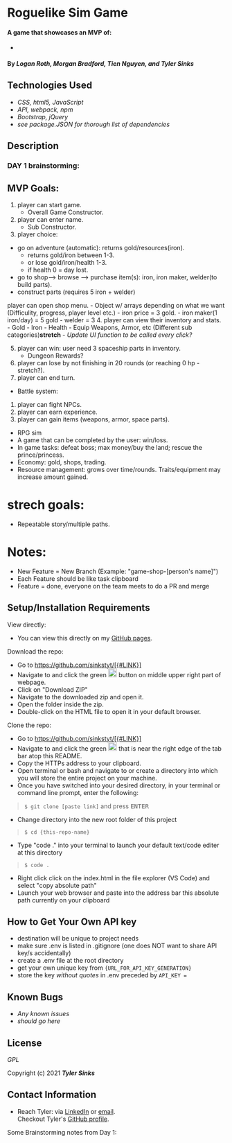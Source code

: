 # Roguelike Sim Game

#### A game that showcases an MVP of:
* 

#### By _**Logan Roth, Morgan Bradford, Tien Nguyen, and Tyler Sinks**_

## Technologies Used

* _CSS, html5, JavaScript_
* _API, webpack, npm_
* _Bootstrap, jQuery_
* _see package.JSON for thorough list of dependencies_

## Description

### DAY 1 brainstorming:
## MVP Goals:

1. player can start game.
    - Overall Game Constructor.
2. player can enter name.
    - Sub Constructor.
3. player choice: 
  * go on adventure (automatic): returns gold/resources(iron).
    - returns gold/iron between 1-3.
    - or lose gold/iron/health 1-3.
    - if health 0 = day lost.
  * go to shop--> browse --> purchase item(s): iron, iron maker, welder(to build parts).
  * construct parts (requires 5 iron + welder)

player can open shop menu.
    - Object w/ arrays depending on what we want (Difficulity, progress, player level etc.)
    - iron price = 3 gold.
    - iron maker(1 iron/day) = 5 gold
    - welder = 3
4. player can view their inventory and stats.
    - Gold
    - Iron
    - Health
    - Equip Weapons, Armor, etc (Different sub categories)**stretch**
    - _Update UI function to be called every click?_

5. player can win: user need 3 spaceship parts in inventory.
    - Dungeon Rewards?
6. player can lose by not finishing in 20 rounds (or reaching 0 hp - stretch?).
7. player can end turn.

* Battle system:
1. player can fight NPCs.
2. player can earn experience.
3. player can gain items (weapons, armor, space parts).

* RPG sim
* A game that can be completed by the user: win/loss.
* In game tasks: defeat boss; max money/buy the land; rescue the prince/princess.
* Economy: gold, shops, trading.
* Resource management: grows over time/rounds. Traits/equipment may increase amount gained.
 
# strech goals: 
* Repeatable story/multiple paths.


# Notes:
- New Feature = New Branch (Example: "game-shop-[person's name]")
- Each Feature should be like task clipboard
- Feature = done, everyone on the team meets to do a PR and merge

## Setup/Installation Requirements

View directly:
* You can view this directly on my <a href="https://sinkstyt.github.io/[link]" target="_blank">GitHub pages</a>.

Download the repo:
* Go to https://github.com/sinkstyt/[{#LINK}]
* Navigate to and click the green <img src="code.PNG" alt="code" height="20"> button on middle upper right part of webpage.
* Click on "Download ZIP"
* Navigate to the downloaded zip and open it.
* Open the folder inside the zip.
* Double-click on the HTML file to open it in your default browser.

Clone the repo:
* Go to https://github.com/sinkstyt/[{#LINK}]
* Navigate to and click the green <img src="code.PNG" alt="code" height="20"> that is near the right edge of the tab bar atop this README.
* Copy the HTTPs address to your clipboard.
* Open terminal or bash and navigate to or create a directory into which you will store the entire project on your machine.
* Once you have switched into your desired directory, in your terminal or command line prompt, enter the following:
> `$ git clone [paste link]` and press <kbd>ENTER</kdb>
* Change directory into the new root folder of this project
> `$ cd {this-repo-name}`
* Type "code ." into your terminal to launch your default text/code editer at this directory
> `$ code .`
* Right click click on the index.html in the file explorer (VS Code) and select "copy absolute path"
* Launch your web browser and paste into the address bar this absolute path currently on your clipboard

## How to Get Your Own API key
* destination will be unique to project needs
* make sure .env is listed in .gitignore (one does NOT want to share API key/s accidentally)
* create a .env file at the root directory
* get your own unique key from `{URL_FOR_API_KEY_GENERATION}`
* store the key _without quotes_ in .env preceded by `API_KEY = `

## Known Bugs

* _Any known issues_
* _should go here_

## License
_GPL_

Copyright (c) 2021 **_Tyler Sinks_**

## Contact Information
* Reach Tyler: via <a href="https://www.linkedin.com/in/tyler-sinks-93438137/" target="_blank">LinkedIn</a> or <a href="mailto:tyler.sinksa@gmail.com" target="_blank">email</a>.<br>
Checkout Tyler's <a href="https://github.com/sinkstyt" target="_blank">GitHub profile</a>.</li>


Some Brainstorming notes from Day 1:

